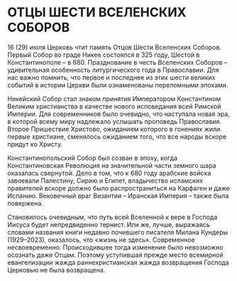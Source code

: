 # ОТЦЫ ШЕСТИ ВСЕЛЕНСКИХ СОБОРОВ

16 (29) июля Церковь чтит память Отцов Шести Вселенских Соборов. Первый Собор во граде Никее состоялся в 325 году, Шестой в Константинополе – в 680. Празднование в честь Вселенских Соборов – удивительная особенность литургического года в Православии. Для нас важно помнить, что первое и последнее из этих шести великих событий в истории Церкви были ознаменованы переломными эпохами.

Никейский Собор стал знаком принятия Императором Константином Великим христианства в качестве нового исповедания всей Римской Империи. Для современников было очевидно, что наступала новая эра, в которой всему миру надлежало услышать проповедь Православия. Второе Пришествие Христово, ожиданием которого в гонениях жили первые христиане, сменялось ожиданием того, что все народы вскоре придут ко Христу.

Константинопольский Собор был созван в эпоху, когда Константиновская Революция на значительной части земного шара оказалась свернутой. Дело в том, что к 680 году арабские войска завоевали Палестину, Сирию и Египет, владычество исламских правителей вскоре должно было распространиться на Карфаген и даже Испанию. Вековечный враг Византии – Иранская Империя – также была повержена.

Становилось очевидным, что путь всей Вселенной к вере в Господа Иисуса будет непредвиденно тернист. Или же, лучше, выражаясь словами названия книги недавно почившего писателя Милана Кундеры (1929–2023), оказалось, что «жизнь не здесь». Современное несвоевременно. Происходившее тогда изменение было невозможно осознать даже Отцам. Поэтому уступившая прежде место всемирной евангелизации жажда раннехристианская жажда возвращения Господа Церковью не была возвращена.
